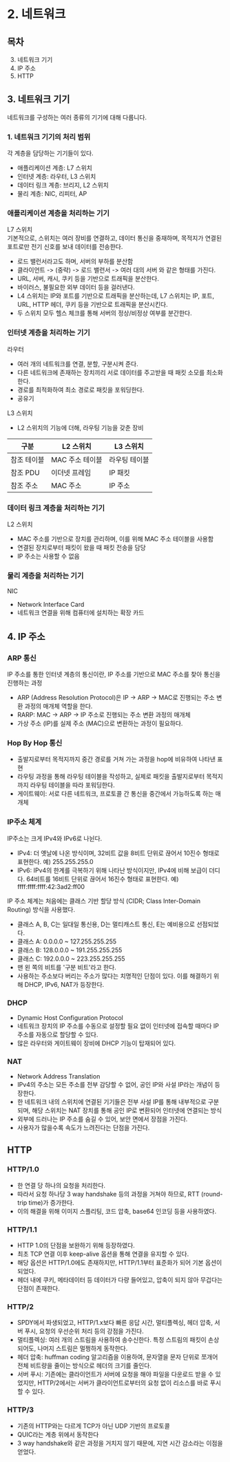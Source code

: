 # 2. 네트워크

## 목차

3. 네트워크 기기
4. IP 주소
5. HTTP

## 3. 네트워크 기기

네트워크를 구성하는 여러 종류의 기기에 대해 다룹니다.

### 1. 네트워크 기기의 처리 범위

각 계층을 담당하는 기기들이 있다.

- 애플리케이션 계층: L7 스위치
- 인터넷 계층: 라우터, L3 스위치
- 데이터 링크 계층: 브리지, L2 스위치
- 물리 계층: NIC, 리피터, AP

### 애플리케이션 계층을 처리하는 기기

L7 스위치  
기본적으로, 스위치는 여러 장비를 연결하고, 데이터 통신을 중재하며, 목적지가 연결된 포트로만 전기 신호를 보내 데이터를 전송한다.

- 로드 밸런서라고도 하며, 서버의 부하를 분산함
- 클라이언트 -> (중략) -> 로드 밸런서 -> 여러 대의 서버 와 같은 형태를 가진다.
- URL, 서버, 캐시, 쿠키 등을 기반으로 트래픽을 분산한다.
- 바이러스, 불필요한 외부 데이터 등을 걸러낸다.
- L4 스위치는 IP와 포트를 기반으로 트래픽을 분산하는데, L7 스위치는 IP, 포트, URL, HTTP 헤더, 쿠키 등을 기반으로 트래픽을 분산시킨다.
- 두 스위치 모두 헬스 체크를 통해 서버의 정상/비정상 여부를 분간한다.

### 인터넷 계층을 처리하는 기기

라우터

- 여러 개의 네트워크를 연결, 분할, 구분시켜 준다.
- 다른 네트워크에 존재하는 장치끼리 서로 데이터를 주고받을 때 패킷 소모를 최소화한다.
- 경로를 최적화하여 최소 경로로 패킷을 포워딩한다.
- 공유기

L3 스위치

- L2 스위치의 기능에 더해, 라우팅 기능을 갖춘 장비

| 구분        | L2 스위치       | L3 스위치     |
| ----------- | --------------- | ------------- |
| 참조 테이블 | MAC 주소 테이블 | 라우팅 테이블 |
| 참조 PDU    | 이더넷 프레임   | IP 패킷       |
| 참조 주소   | MAC 주소        | IP 주소       |

### 데이터 링크 계층을 처리하는 기기

L2 스위치

- MAC 주소를 기반으로 장치를 관리하며, 이를 위해 MAC 주소 테이블을 사용함
- 연결된 장치로부터 패킷이 왔을 때 패킷 전송을 담당
- IP 주소는 사용할 수 없음

### 물리 계층을 처리하는 기기

NIC

- Network Interface Card
- 네트워크 연결을 위해 컴퓨터에 설치하는 확장 카드

## 4. IP 주소

### ARP 통신

IP 주소를 통한 인터넷 계층의 통신이란, IP 주소를 기반으로 MAC 주소를 찾아 통신을 진행하는 과정

- ARP (Address Resolution Protocol)은 IP -> ARP -> MAC로 진행되는 주소 변환 과정의 매개체 역할을 한다.
- RARP: MAC -> ARP -> IP 주소로 진행되는 주소 변환 과정의 매개체
- 가상 주소 (IP)를 실제 주소 (MAC)으로 변환하는 과정이 필요하다.

### Hop By Hop 통신

- 출발지로부터 목적지까지 중간 경로를 거쳐 가는 과정을 hop에 비유하여 나타낸 표현
- 라우팅 과정을 통해 라우팅 테이블을 작성하고, 실제로 패킷을 출발지로부터 목적지까지 라우팅 테이블을 따라 포워딩한다.
- 게이트웨이: 서로 다른 네트워크, 프로토콜 간 통신을 중간에서 가능하도록 하는 매개체

### IP주소 체계

IP주소는 크게 IPv4와 IPv6로 나뉜다.

- IPv4: 더 옛날에 나온 방식이며, 32비트 값을 8비트 단위로 끊어서 10진수 형태로 표현한다. 예) 255.255.255.0
- IPv6: IPv4의 한계를 극복하기 위해 나타난 방식이지만, IPv4에 비해 보급이 더디다. 64비트를 16비트 단위로 끊어서 16진수 형태로 표현한다. 예) ffff:ffff:ffff:42:3ad2:ff00

IP 주소 체계는 처음에는 클래스 기반 할당 방식 (CIDR; Class Inter-Domain Routing) 방식을 사용했다.

- 클래스 A, B, C는 일대일 통신용, D는 멀티캐스트 통신, E는 예비용으로 선점되었다.
- 클래스 A: 0.0.0.0 ~ 127.255.255.255
- 클래스 B: 128.0.0.0 ~ 191.255.255.255
- 클래스 C: 192.0.0.0 ~ 223.255.255.255
- 맨 왼 쪽의 비트를 '구분 비트'라고 한다.
- 사용하는 주소보다 버리는 주소가 많다는 치명적인 단점이 있다. 이를 해결하기 위해 DHCP, IPv6, NAT가 등장한다.

### DHCP

- Dynamic Host Configuration Protocol
- 네트워크 장치의 IP 주소를 수동으로 설정할 필요 없이 인터넷에 접속할 때마다 IP주소를 자동으로 할당할 수 있다.
- 많은 라우터와 게이트웨이 장비에 DHCP 기능이 탑재되어 있다.

### NAT

- Network Address Translation
- IPv4의 주소는 모든 주소를 전부 감당할 수 없어, 공인 IP와 사설 IP라는 개념이 등장한다.
- 한 네트워크 내의 스위치에 연결된 기기들은 전부 사설 IP를 통해 내부적으로 구분되며, 해당 스위치는 NAT 장치를 통해 공인 IP로 변환되어 인터넷에 연결되는 방식
- 외부에 드러나는 IP 주소를 숨길 수 있어, 보안 면에서 장점을 가진다.
- 사용자가 많을수록 속도가 느려진다는 단점을 가진다.

## HTTP

### HTTP/1.0

- 한 연결 당 하나의 요청을 처리한다.
- 따라서 요청 하나당 3 way handshake 등의 과정을 거쳐야 하므로, RTT (round-trip time)가 증가한다.
- 이의 해결을 위해 이미지 스플리팅, 코드 압축, base64 인코딩 등을 사용하였다.

### HTTP/1.1

- HTTP 1.0의 단점을 보완하기 위해 등장하였다.
- 최초 TCP 연결 이후 keep-alive 옵션을 통해 연결을 유지할 수 있다.
- 해당 옵션은 HTTP/1.0에도 존재하지만, HTTP/1.1부터 표준화가 되어 기본 옵션이 되었다.
- 헤더 내에 쿠키, 메타데이터 등 데이터가 다량 들어있고, 압축이 되지 않아 무겁다는 단점이 존재한다.

### HTTP/2

- SPDY에서 파생되었고, HTTP/1.x보다 빠른 응답 시간, 멀티플렉싱, 헤더 압축, 서버 푸시, 요청의 우선순위 처리 등의 강점을 가진다.
- 멀티플렉싱: 여러 개의 스트림을 사용하여 송수신한다. 특정 스트림의 패킷이 손상되어도, 나머지 스트림은 멀쩡하게 동작한다.
- 헤더 압축: huffman coding 알고리즘을 이용하여, 문자열을 문자 단위로 쪼개어 전체 비트량을 줄이는 방식으로 헤더의 크기를 줄인다.
- 서버 푸시: 기존에는 클라이언트가 서버에 요청을 해야 파일을 다운로드 받을 수 있었지만, HTTP/2에서는 서버가 클라이언트로부터의 요청 없이 리소스를 바로 푸시할 수 있다.

### HTTP/3

- 기존의 HTTP와는 다르게 TCP가 아닌 UDP 기반의 프로토콜
- QUIC라는 계층 위에서 동작한다
- 3 way handshake와 같은 과정을 거치지 않기 때문에, 지연 시간 감소라는 이점을 얻었다.
